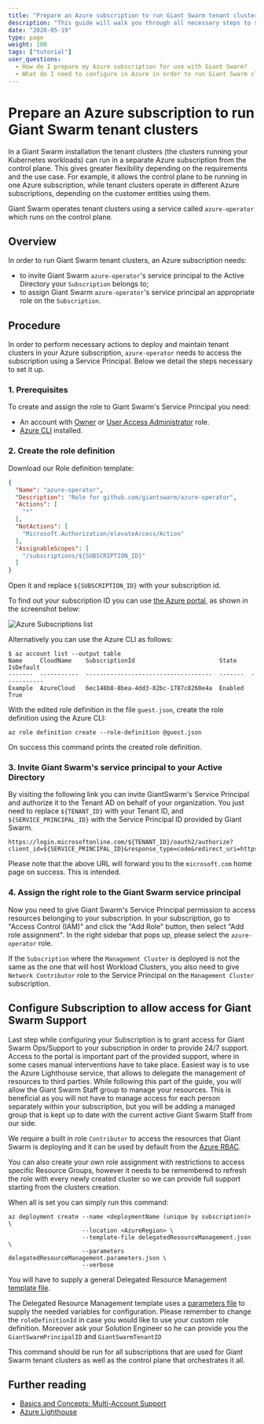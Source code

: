 ```yaml
---
title: "Prepare an Azure subscription to run Giant Swarm tenant clusters"
description: "This guide will walk you through all necessary steps to set up an Azure subscription with approriate Role definition and Service Principal for operating Giant Swarm tenant clusters."
date: "2020-05-19"
type: page
weight: 100
tags: ["tutorial"]
user_questions:
  - How do I prepare my Azure subscription for use with Giant Swarm?
  - What do I need to configure in Azure in order to run Giant Swarm clusters?
---
```


# Prepare an Azure subscription to run Giant Swarm tenant clusters

In a Giant Swarm installation the tenant clusters (the clusters running your Kubernetes workloads) can run in a separate Azure subscription from the control plane. This gives greater flexibility depending on the requirements and the use case. For example, it allows the control plane to be running in one Azure subscription, while tenant clusters operate in different Azure subscriptions, depending on the customer entities using them.

Giant Swarm operates tenant clusters using a service called `azure-operator` which runs on the control plane.

## Overview

In order to run Giant Swarm tenant clusters, an Azure subscription needs:

- to invite Giant Swarm `azure-operator`'s service principal to the Active Directory your `Subscription` belongs to;
- to assign Giant Swarm `azure-operator`'s service principal an appropriate role on the `Subscription`.

## Procedure

In order to perform necessary actions to deploy and maintain tenant clusters in your Azure subscription, `azure-operator`
needs to access the subscription using a Service Principal.
Below we detail the steps necessary to set it up.

### 1. Prerequisites

To create and assign the role to Giant Swarm's Service Principal you need:

- An account with [Owner](https://docs.microsoft.com/en-us/azure/role-based-access-control/built-in-roles#owner) or [User Access Administrator](https://docs.microsoft.com/en-us/azure/role-based-access-control/built-in-roles#user-access-administrator) role.
- [Azure CLI](https://docs.microsoft.com/en-us/cli/azure/install-azure-cli) installed.

### 2. Create the role definition

Download our Role definition template:

```json
{
  "Name": "azure-operator",
  "Description": "Role for github.com/giantswarm/azure-operator",
  "Actions": [
    "*"
  ],
  "NotActions": [
    "Microsoft.Authorization/elevateAccess/Action"
  ],
  "AssignableScopes": [
    "/subscriptions/${SUBSCRIPTION_ID}"
  ]
}
```

Open it and replace `${SUBSCRIPTION_ID}` with your subscription id.

To find out your subscription ID you can use [the Azure portal](https://portal.azure.com/#blade/Microsoft_Azure_Billing/SubscriptionsBlade), as shown in the screenshot below:

![Azure Subscriptions list](/img/azure-subscriptions-list.png)

Alternatively you can use the Azure CLI as follows:

```nohighlight
$ az account list --output table
Name     CloudName    SubscriptionId                        State    IsDefault
-------  -----------  ------------------------------------  -------  -----------
Example  AzureCloud   6ec148b8-8bea-4dd3-82bc-1787c8260e4a  Enabled  True
```

With the edited role definition in the file `guest.json`, create the role definition using the Azure CLI:

```nohighlight
az role definition create --role-definition @guest.json
```

On success this command prints the created role definition.

### 3. Invite Giant Swarm's service principal to your Active Directory

By visiting the following link you can invite GiantSwarm's Service Principal and authorize it to the Tenant AD on behalf
of your organization. You just need to replace `${TENANT_ID}` with your Tenant ID, and `${SERVICE_PRINCIPAL_ID}` with the
Service Principal ID provided by Giant Swarm.

```nohighlight
https://login.microsoftonline.com/${TENANT_ID}/oauth2/authorize?client_id=${SERVICE_PRINCIPAL_ID}&response_type=code&redirect_uri=https%3A%2F%2Fwww.microsoft.com%2F
```

Please note that the above URL will forward you to the `microsoft.com` home page on success. This is intended.

### 4. Assign the right role to the Giant Swarm service principal

Now you need to give Giant Swarm's Service Principal permission to access resources belonging to your subscription.
In your subscription, go to "Access Control (IAM)" and click the "Add Role" button, then select "Add role assignment".
In the right sidebar that pops up, please select the `azure-operator` role.

If the `Subscription` where the `Management Cluster` is deployed is not the same as the one that will host Workload Clusters,
you also need to give `Network Contributor` role to the Service Principal on the `Management Cluster` subscription.

## Configure Subscription to allow access for Giant Swarm Support

Last step while configuring your Subscription is to grant access for Giant Swarm Ops/Support to your subscription in order to provide 24/7 support. Access to the portal is important part of the provided support, where in some cases manual interventions have to take place.
Easiest way is to use the Azure Lighthouse service, that allows to delegate the management of resources to third parties. While following this part of the guide, you will allow the Giant Swarm Staff group to manage your resources. This is beneficial as you will not have to manage access for each person separately within your subscription, but you will be adding a managed group that is kept up to date with the current active Giant Swarm Staff from our side.

We require a built in role `Contributor` to access the resources that Giant Swarm is deploying and it can be used by default from the [Azure RBAC](https://docs.microsoft.com/en-us/azure/role-based-access-control/built-in-roles).

You can also create your own role assignment with restrictions to access specific Resource Groups, however it needs to be remembered to refresh the role with every newly created cluster so we can provide full support starting from the clusters creation.

When all is set you can simply run this command:

```nohighlight
az deployment create --name <deploymentName (unique by subscription)> \
                     --location <AzureRegion> \
                     --template-file delegatedResourceManagement.json \
                     --parameters delegatedResourceManagement.parameters.json \
                     --verbose
```

You will have to supply a general Delegated Resource Management [template file](https://raw.githubusercontent.com/giantswarm/azure-operator/master/docs/delegatedResourceManagement.json).

The Delegated Resource Management template uses a [parameters file](https://raw.githubusercontent.com/giantswarm/azure-operator/master/docs/delegatedResourceManagement.parameters.json) to supply the needed variables for configuration.
Please remember to change the `roleDefinitionId` in case you would like to use your custom role definition. Moreover ask your Solution Engineer so he can provide you the `GiantSwarmPrincipalID` and `GiantSwarmTenantID`

This command should be run for all subscriptions that are used for Giant Swarm tenant clusters as well as the control plane that orchestrates it all.  

## Further reading

- [Basics and Concepts: Multi-Account Support](/basics/multi-account/)
- [Azure Lighthouse](https://docs.microsoft.com/en-us/azure/lighthouse/how-to/onboard-customer)

